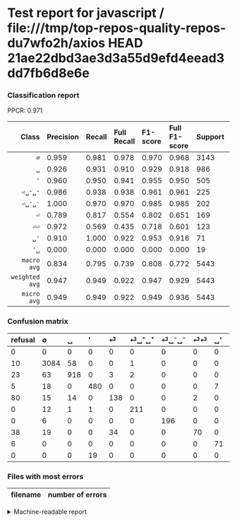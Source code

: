 # Test report for javascript / file:///tmp/top-repos-quality-repos-du7wfo2h/axios HEAD 21ae22dbd3ae3d3a55d9efd4eead3dd7fb6d8e6e

### Classification report

PPCR: 0.971

| Class | Precision | Recall | Full Recall | F1-score | Full F1-score | Support | Full Support | PPCR |
|------:|:----------|:-------|:------------|:---------|:---------|:--------|:-------------|:-----|
| `∅` | 0.959| 0.981| 0.978| 0.970| 0.968| 3143| 3153| 0.997 |
| `␣` | 0.926| 0.931| 0.910| 0.929| 0.918| 986| 1009| 0.977 |
| `'` | 0.960| 0.950| 0.941| 0.955| 0.950| 505| 510| 0.990 |
| `⏎␣⁺␣⁺` | 0.986| 0.938| 0.938| 0.961| 0.961| 225| 225| 1.000 |
| `⏎␣⁻␣⁻` | 1.000| 0.970| 0.970| 0.985| 0.985| 202| 202| 1.000 |
| `⏎` | 0.789| 0.817| 0.554| 0.802| 0.651| 169| 249| 0.679 |
| `⏎⏎` | 0.972| 0.569| 0.435| 0.718| 0.601| 123| 161| 0.764 |
| `␣'` | 0.910| 1.000| 0.922| 0.953| 0.916| 71| 77| 0.922 |
| `'␣` | 0.000| 0.000| 0.000| 0.000| 0.000| 19| 19| 1.000 |
| `macro avg` | 0.834| 0.795| 0.739| 0.808| 0.772| 5443| 5605| 0.971 |
| `weighted avg` | 0.947| 0.949| 0.922| 0.947| 0.929| 5443| 5605| 0.971 |
| `micro avg` | 0.949| 0.949| 0.922| 0.949| 0.936| 5443| 5605| 0.971 |

### Confusion matrix

|refusal|  ∅| ␣| '| ⏎| ⏎␣⁺␣⁺| ⏎␣⁻␣⁻| ⏎⏎| ␣'| '␣| 
|:---|:---|:---|:---|:---|:---|:---|:---|:---|:---|
|0 |0 |0 |0 |0 |0 |0 |0 |0 |0 |
|10 |3084 |58 |0 |0 |1 |0 |0 |0 |0 |
|23 |63 |918 |0 |3 |2 |0 |0 |0 |0 |
|5 |18 |0 |480 |0 |0 |0 |0 |7 |0 |
|80 |15 |14 |0 |138 |0 |0 |2 |0 |0 |
|0 |12 |1 |1 |0 |211 |0 |0 |0 |0 |
|0 |6 |0 |0 |0 |0 |196 |0 |0 |0 |
|38 |19 |0 |0 |34 |0 |0 |70 |0 |0 |
|6 |0 |0 |0 |0 |0 |0 |0 |71 |0 |
|0 |0 |0 |19 |0 |0 |0 |0 |0 |0 |

### Files with most errors

| filename | number of errors|
|:----:|:-----|

<details>
    <summary>Machine-readable report</summary>
```json
{
  "cl_report": {"\u0027": {"f1-score": 0.9552238805970149, "precision": 0.96, "recall": 0.9504950495049505, "support": 505}, "\u0027\u2423": {"f1-score": 0.0, "precision": 0.0, "recall": 0.0, "support": 19}, "macro avg": {"f1-score": 0.8081344113743526, "precision": 0.8335583929707475, "recall": 0.7951673560147534, "support": 5443}, "micro avg": {"f1-score": 0.949476391695756, "precision": 0.949476391695756, "recall": 0.949476391695756, "support": 5443}, "weighted avg": {"f1-score": 0.9467187720369628, "precision": 0.9466385433036799, "recall": 0.949476391695756, "support": 5443}, "\u2205": {"f1-score": 0.969811320754717, "precision": 0.9586571339757538, "recall": 0.981228125994273, "support": 3143}, "\u23ce": {"f1-score": 0.8023255813953489, "precision": 0.7885714285714286, "recall": 0.8165680473372781, "support": 169}, "\u23ce\u23ce": {"f1-score": 0.7179487179487181, "precision": 0.9722222222222222, "recall": 0.5691056910569106, "support": 123}, "\u23ce\u2423\u207a\u2423\u207a": {"f1-score": 0.9612756264236902, "precision": 0.985981308411215, "recall": 0.9377777777777778, "support": 225}, "\u23ce\u2423\u207b\u2423\u207b": {"f1-score": 0.9849246231155778, "precision": 1.0, "recall": 0.9702970297029703, "support": 202}, "\u2423": {"f1-score": 0.928679817905918, "precision": 0.9263370332996973, "recall": 0.9310344827586207, "support": 986}, "\u2423\u0027": {"f1-score": 0.953020134228188, "precision": 0.9102564102564102, "recall": 1.0, "support": 71}},
  "cl_report_full": {"\u0027": {"f1-score": 0.9504950495049505, "precision": 0.96, "recall": 0.9411764705882353, "support": 510}, "\u0027\u2423": {"f1-score": 0.0, "precision": 0.0, "recall": 0.0, "support": 19}, "macro avg": {"f1-score": 0.7723238834033945, "precision": 0.8335583929707475, "recall": 0.7386951612203992, "support": 5605}, "micro avg": {"f1-score": 0.9355539464156407, "precision": 0.949476391695756, "recall": 0.9220338983050848, "support": 5605}, "weighted avg": {"f1-score": 0.9292838644608818, "precision": 0.944467013648399, "recall": 0.9220338983050848, "support": 5605}, "\u2205": {"f1-score": 0.9682888540031397, "precision": 0.9586571339757538, "recall": 0.978116079923882, "support": 3153}, "\u23ce": {"f1-score": 0.6509433962264152, "precision": 0.7885714285714286, "recall": 0.5542168674698795, "support": 249}, "\u23ce\u23ce": {"f1-score": 0.6008583690987124, "precision": 0.9722222222222222, "recall": 0.43478260869565216, "support": 161}, "\u23ce\u2423\u207a\u2423\u207a": {"f1-score": 0.9612756264236902, "precision": 0.985981308411215, "recall": 0.9377777777777778, "support": 225}, "\u23ce\u2423\u207b\u2423\u207b": {"f1-score": 0.9849246231155778, "precision": 1.0, "recall": 0.9702970297029703, "support": 202}, "\u2423": {"f1-score": 0.918, "precision": 0.9263370332996973, "recall": 0.9098116947472745, "support": 1009}, "\u2423\u0027": {"f1-score": 0.9161290322580644, "precision": 0.9102564102564102, "recall": 0.922077922077922, "support": 77}},
  "ppcr": 0.9710972346119536
}
```
</details>
